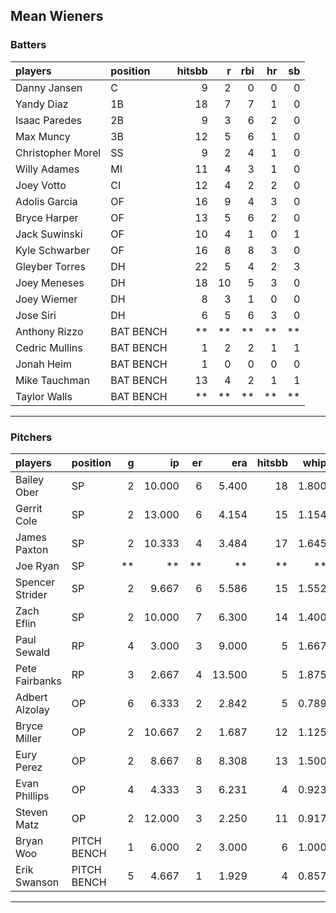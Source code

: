 ## Mean Wieners

### Batters

 
|players           |position  | hitsbb|  r| rbi| hr| sb| 
|:-----------------|:---------|------:|--:|---:|--:|--:| 
|Danny Jansen      |C         |      9|  2|   0|  0|  0| 
|Yandy Diaz        |1B        |     18|  7|   7|  1|  0| 
|Isaac Paredes     |2B        |      9|  3|   6|  2|  0| 
|Max Muncy         |3B        |     12|  5|   6|  1|  0| 
|Christopher Morel |SS        |      9|  2|   4|  1|  0| 
|Willy Adames      |MI        |     11|  4|   3|  1|  0| 
|Joey Votto        |CI        |     12|  4|   2|  2|  0| 
|Adolis Garcia     |OF        |     16|  9|   4|  3|  0| 
|Bryce Harper      |OF        |     13|  5|   6|  2|  0| 
|Jack Suwinski     |OF        |     10|  4|   1|  0|  1| 
|Kyle Schwarber    |OF        |     16|  8|   8|  3|  0| 
|Gleyber Torres    |DH        |     22|  5|   4|  2|  3| 
|Joey Meneses      |DH        |     18| 10|   5|  3|  0| 
|Joey Wiemer       |DH        |      8|  3|   1|  0|  0| 
|Jose Siri         |DH        |      6|  5|   6|  3|  0| 
|Anthony Rizzo     |BAT BENCH |     **| **|  **| **| **| 
|Cedric Mullins    |BAT BENCH |      1|  2|   2|  1|  1| 
|Jonah Heim        |BAT BENCH |      1|  0|   0|  0|  0| 
|Mike Tauchman     |BAT BENCH |     13|  4|   2|  1|  1| 
|Taylor Walls      |BAT BENCH |     **| **|  **| **| **| 


* * *

### Pitchers

 
|players         |position    |  g|     ip| er|    era| hitsbb|  whip| so|  w| sv| 
|:---------------|:-----------|--:|------:|--:|------:|------:|-----:|--:|--:|--:| 
|Bailey Ober     |SP          |  2| 10.000|  6|  5.400|     18| 1.800| 12|  0|  0| 
|Gerrit Cole     |SP          |  2| 13.000|  6|  4.154|     15| 1.154|  9|  0|  0| 
|James Paxton    |SP          |  2| 10.333|  4|  3.484|     17| 1.645| 10|  1|  0| 
|Joe Ryan        |SP          | **|     **| **|     **|     **|    **| **| **| **| 
|Spencer Strider |SP          |  2|  9.667|  6|  5.586|     15| 1.552|  9|  1|  0| 
|Zach Eflin      |SP          |  2| 10.000|  7|  6.300|     14| 1.400| 11|  0|  0| 
|Paul Sewald     |RP          |  4|  3.000|  3|  9.000|      5| 1.667|  5|  0|  2| 
|Pete Fairbanks  |RP          |  3|  2.667|  4| 13.500|      5| 1.875|  4|  0|  1| 
|Adbert Alzolay  |OP          |  6|  6.333|  2|  2.842|      5| 0.789|  6|  0|  4| 
|Bryce Miller    |OP          |  2| 10.667|  2|  1.687|     12| 1.125| 12|  0|  0| 
|Eury Perez      |OP          |  2|  8.667|  8|  8.308|     13| 1.500| 12|  0|  0| 
|Evan Phillips   |OP          |  4|  4.333|  3|  6.231|      4| 0.923|  3|  0|  4| 
|Steven Matz     |OP          |  2| 12.000|  3|  2.250|     11| 0.917| 11|  2|  0| 
|Bryan Woo       |PITCH BENCH |  1|  6.000|  2|  3.000|      6| 1.000|  6|  0|  0| 
|Erik Swanson    |PITCH BENCH |  5|  4.667|  1|  1.929|      4| 0.857|  4|  1|  1| 


* * *


